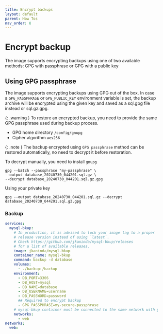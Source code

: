 ```yaml
---
title: Encrypt backups
layout: default
parent: How Tos
nav_order: 8
---
```

# Encrypt backup

The image supports encrypting backups using one of two available methods: GPG with passphrase or GPG with a public key

## Using GPG passphrase

The image supports encrypting backups using GPG out of the box. In case a `GPG_PASSPHRASE` or `GPG_PUBLIC_KEY` environment variable is set, the backup archive will be encrypted using the given key and saved as a sql.gpg file instead or sql.gz.gpg.

{: .warning }
To restore an encrypted backup, you need to provide the same GPG passphrase used during backup process.

- GPG home directory `/config/gnupg`
- Cipher algorithm `aes256`

{: .note }
The backup encrypted using `GPG passphrase` method can be restored automatically, no need to decrypt it before restoration.


To decrypt manually, you need to install `gnupg`

```shell
gpg --batch --passphrase "my-passphrase" \
--output database_20240730_044201.sql.gz \
--decrypt database_20240730_044201.sql.gz.gpg
```
Using your private key

```shell
gpg --output database_20240730_044201.sql.gz --decrypt database_20240730_044201.sql.gz.gpg
```
### Backup

```yml
services:
  mysql-bkup:
    # In production, it is advised to lock your image tag to a proper
    # release version instead of using `latest`.
    # Check https://github.com/jkaninda/mysql-bkup/releases
    # for a list of available releases.
    image: jkaninda/mysql-bkup
    container_name: mysql-bkup
    command: backup -d database
    volumes:
      - ./backup:/backup
    environment:
      - DB_PORT=3306
      - DB_HOST=mysql
      - DB_NAME=database
      - DB_USERNAME=username
      - DB_PASSWORD=password
      ## Required to encrypt backup
      - GPG_PASSPHRASE=my-secure-passphrase
    # mysql-bkup container must be connected to the same network with your database
    networks:
      - web
networks:
  web:
```